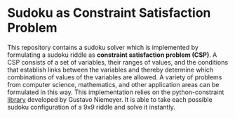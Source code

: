 # Sudoku as Constraint Satisfaction Problem

This repository contains a sudoku solver which is implemented by formulating a sudoku riddle as <b>constraint satisfaction 
problem (CSP)</b>. A CSP consists of a set of variables, their ranges of values, and the conditions that establish 
links between the variables and thereby determine which combinations of values of the variables are allowed. A variety of 
problems from computer science, mathematics, and other application areas can be formulated in this way. This implementation
relies on the python-constraint [library](https://pypi.org/project/python-constraint/) developed by Gustavo Niemeyer. It
is able to take each possible sudoku configuration of a 9x9 riddle and solve it instantly. 
